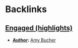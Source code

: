 
# Backlinks
## [Engaged (highlights)](<Engaged (highlights).md>)
- **[Author](<Author.md>):** [Amy Bucher](<Amy Bucher.md>)

